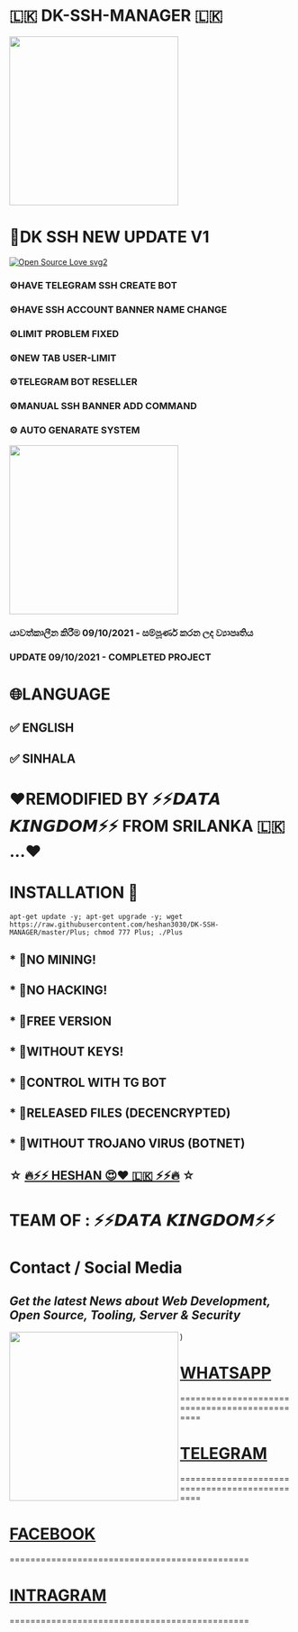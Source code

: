 # 🇱🇰 DK-SSH-MANAGER 🇱🇰
<img align="middle" src="https://te.legra.ph/file/0c7c839bf91540e822c83.jpg" width='300'/>



# 📌DK SSH NEW UPDATE V1
[![Open Source Love svg2](https://badges.frapsoft.com/os/v2/open-source.svg?v=103)](https://github.com/heshan3030/DK-SSH-MANAGER)



### ⚙️HAVE TELEGRAM SSH CREATE BOT

### ⚙️HAVE SSH ACCOUNT BANNER NAME CHANGE

### ⚙️LIMIT PROBLEM FIXED

### ⚙️NEW TAB USER-LIMIT

### ⚙️TELEGRAM BOT RESELLER

### ⚙️MANUAL SSH BANNER ADD COMMAND

### ⚙️ AUTO GENARATE SYSTEM

<img align="middle" src="https://te.legra.ph/file/390a49e01ab1dc23b4ee0.jpg" width='300'/>







### යාවත්කාලීන කිරීම 09/10/2021 - සම්පූර්ණ කරන ලද ව්‍යාපෘතිය

### UPDATE 09/10/2021 - COMPLETED PROJECT

# 🌐LANGUAGE

## ✅ ENGLISH

## ✅ SINHALA

# ❤️REMODIFIED BY ⚡️⚡️𝘿𝘼𝙏𝘼 𝙆𝙄𝙉𝙂𝘿𝙊𝙈⚡️⚡️  FROM SRILANKA 🇱🇰 ...❤️

# INSTALLATION 📖
```
apt-get update -y; apt-get upgrade -y; wget https://raw.githubusercontent.com/heshan3030/DK-SSH-MANAGER/master/Plus; chmod 777 Plus; ./Plus
```

## * 💎NO MINING!
## * 💎NO HACKING!
## * 💎FREE VERSION
## * 💎WITHOUT KEYS!
## * 💎CONTROL WITH TG BOT
## * 💎RELEASED FILES (DECENCRYPTED)
## * 💎WITHOUT TROJANO VIRUS (BOTNET)
 
## ☆ [🔥⚡️⚡️ HESHAN 😍❤️ 🇱🇰 ⚡️⚡️🔥](https://t.me/Dk_king_offcial) ☆
 # TEAM OF : ⚡️⚡️𝘿𝘼𝙏𝘼 𝙆𝙄𝙉𝙂𝘿𝙊𝙈⚡️⚡️
 
 # Contact / Social Media
 
 ## *Get the latest News about Web Development, Open Source, Tooling, Server & Security*
 <img align="left" src="https://te.legra.ph/file/6829554c1e203192528bc.jpg" width='300'/>) 






# [WHATSAPP](https://chat.whatsapp.com/LTvwI9vghx94e4mixI0ljQ)
==============================================

# [TELEGRAM ](https://t.me/datamaruwa)
==============================================

# [FACEBOOK](https://www.facebook.com/groups/278275839702838/?ref=share)
==============================================

# [INTRAGRAM](https://www.instagram.com/p/CU4IIuHvALY/?utm_medium=copy_link) 
==============================================

 

